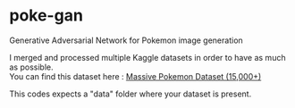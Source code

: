 # poke-gan
 Generative Adversarial Network for Pokemon image generation
 
 I merged and processed multiple Kaggle datasets in order to have as much as possible.  
 You can find this dataset here : [Massive Pokemon Dataset (15,000+)](https://www.kaggle.com/datasets/thomassirvent/all-pokemon)
 
 This codes expects a "data" folder where your dataset is present.
